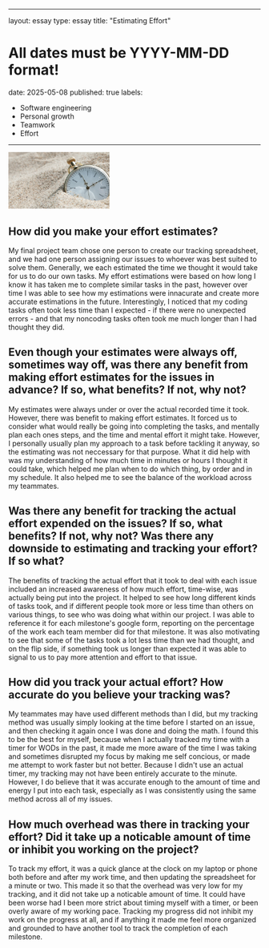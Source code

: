 
---
layout: essay
type: essay
title: "Estimating Effort"
# All dates must be YYYY-MM-DD format!
date: 2025-05-08
published: true
labels:
  - Software engineering
  - Personal growth
  - Teamwork
  - Effort
---

<img width="40%" class="rounded" src="../img/clock.jpg">

## How did you make your effort estimates?

My final project team chose one person to create our tracking spreadsheet, and we had one person assigning our issues to whoever was best suited to solve them. Generally, we each estimated the time we thought it would take for us to do our own tasks. My effort estimations were based on how long I know it has taken me to complete similar tasks in the past, however over time I was able to see how my estimations were innacurate and create more accurate estimations in the future. Interestingly, I noticed that my coding tasks often took less time than I expected - if there were no unexpected errors - and that my noncoding tasks often took me much longer than I had thought they did.

## Even though your estimates were always off, sometimes way off, was there any benefit from making effort estimates for the issues in advance? If so, what benefits? If not, why not?

My estimates were always under or over the actual recorded time it took. However, there was benefit to making effort estimates. It forced us to consider what would really be going into completing the tasks, and mentally plan each ones steps, and the time and mental effort it might take. However, I personally usually plan my approach to a task before tackling it anyway, so the estimating was not neccessary for that purpose. What it did help with was my understanding of how much time in minutes or hours I thought it could take, which helped me plan when to do which thing, by order and in my schedule. It also helped me to see the balance of the workload across my teammates.

## Was there any benefit for tracking the actual effort expended on the issues? If so, what benefits? If not, why not? Was there any downside to estimating and tracking your effort? If so what?

The benefits of tracking the actual effort that it took to deal with each issue included an increased awareness of how much effort, time-wise, was actually being put into the project. It helped to see how long different kinds of tasks took, and if different people took more or less time than others on various things, to see who was doing what within our project. I was able to reference it for each milestone's google form, reporting on the percentage of the work each team member did for that milestone. It was also motivating to see that some of the tasks took a lot less time than we had thought, and on the flip side, if something took us longer than expected it was able to signal to us to pay more attention and effort to that issue.  

## How did you track your actual effort? How accurate do you believe your tracking was?

My teammates may have used different methods than I did, but my tracking method was usually simply looking at the time before I started on an issue, and then checking it again once I was done and doing the math. I found this to be the best for myself, because when I actually tracked my time with a timer for WODs in the past, it made me more aware of the time I was taking and sometimes disrupted my focus by making me self concious, or made me attempt to work faster but not better. Because I didn't use an actual timer, my tracking may not have been entirely accurate to the minute. However, I do believe that it was accurate enough to the amount of time and energy I put into each task, especially as I was consistently using the same method across all of my issues.

## How much overhead was there in tracking your effort? Did it take up a noticable amount of time or inhibit you working on the project?

To track my effort, it was a quick glance at the clock on my laptop or phone both before and after my work time, and then updating the spreadsheet for a minute or two. This made it so that the overhead was very low for my tracking, and it did not take up a noticable amount of time. It could have been worse had I been more strict about timing myself with a timer, or been overly aware of my working pace. Tracking my progress did not inhibit my work on the progress at all, and if anything it made me feel more organized and grounded to have another tool to track the completion of each milestone. 
